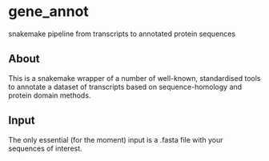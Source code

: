 # gene_annot
snakemake pipeline from transcripts to annotated protein sequences 

## About

This is a snakemake wrapper of a number of well-known, standardised tools to annotate a dataset of transcripts based on sequence-homology and protein domain methods.

## Input

The only essential (for the moment) input is a .fasta file with your sequences of interest.
